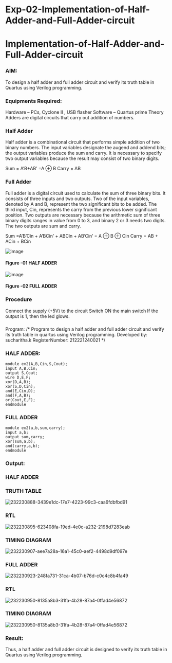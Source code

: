# Exp-02-Implementation-of-Half-Adder-and-Full-Adder-circuit

# Implementation-of-Half-Adder-and-Full-Adder-circuit
### AIM:
To design a half adder and full adder circuit and verify its truth table in Quartus using Verilog programming.

### Equipments Required:
Hardware – PCs, Cyclone II , USB flasher
Software – Quartus prime
Theory
Adders are digital circuits that carry out addition of numbers.

### Half Adder
Half adder is a combinational circuit that performs simple addition of two binary numbers. The input variables designate the augend and addend bits; the output variables produce the sum and carry. It is necessary to specify two output variables because the result may consist of two binary digits.

Sum = A’B+AB’ =A ⊕ B Carry = AB

### Full Adder
Full adder is a digital circuit used to calculate the sum of three binary bits. It consists of three inputs and two outputs. Two of the input variables, denoted by A and B, represent the two significant bits to be added. The third input, Cin, represents the carry from the previous lower significant position. Two outputs are necessary because the arithmetic sum of three binary digits ranges in value from 0 to 3, and binary 2 or 3 needs two digits. The two outputs are sum and carry.

Sum =A’B’Cin + A’BCin’ + ABCin + AB’Cin’ = A ⊕ B ⊕ Cin Carry = AB + ACin + BCin

 ![image](https://user-images.githubusercontent.com/36288975/163552156-a13e5a56-c638-4110-97d9-8896907c8d25.png)

#### Figure -01 HALF ADDER 


![image](https://user-images.githubusercontent.com/36288975/163552057-b3547877-6d07-45b4-b7e0-bcfebfad9e1d.png)

#### Figure -02 FULL ADDER 

### Procedure

Connect the supply (+5V) to the circuit
Switch ON the main switch
If the output is 1, then the led glows.
### 
Program:
/*
Program to design a half adder and full adder circuit and verify its truth table in quartus using Verilog programming.
Developed by: sucharitha.k
RegisterNumber:  212221240021
*/
### HALF ADDER:
~~~
module ex2(A,B,Cin,S,Cout); 
input A,B,Cin;
output S,Cout; 
wire D,E,F;
xor(D,A,B);
xor(S,D,Cin); 
and(E,Cin,D);
and(F,A,B); 
or(Cout,E,F);
endmodule
~~~
### FULL ADDER
~~~
module ex2(a,b,sum,carry);
input a,b;
output sum,carry;
xor(sum,a,b);
and(carry,a,b);
endmodule
~~~
### Output:
### HALF ADDER
### TRUTH TABLE
![232230888-3439e1dc-17e7-4223-99c3-caa6fdbfbd91](https://user-images.githubusercontent.com/94166007/233142013-c80c5910-80d2-4c9a-8d55-21bd9ff1008a.png)

### RTL
![232230895-623408fa-19ed-4e0c-a232-2198d7283eab](https://user-images.githubusercontent.com/94166007/233142056-fc3ba256-32b6-454f-8a2d-a2df898d7357.png)

### TIMING DIAGRAM
![232230907-aee7a28a-16a1-45c0-aef2-4498d9df097e](https://user-images.githubusercontent.com/94166007/233142077-07188412-2089-435d-9c67-a03f94043cd6.png)

### FULL ADDER
![232230923-248fa731-31ca-4b07-b76d-c0c4c8b4fa49](https://user-images.githubusercontent.com/94166007/233142156-b794ba87-9f3b-4947-a72a-4625c8aeebd6.png)

### RTL

![232230950-8135a8b3-31fa-4b28-87a4-0ffad4e56872](https://user-images.githubusercontent.com/94166007/233142305-59c4bf0c-1ad5-481f-83a1-663f4dbadb98.png)

### TIMING DIAGRAM
![232230950-8135a8b3-31fa-4b28-87a4-0ffad4e56872](https://user-images.githubusercontent.com/94166007/233142391-03194506-e424-4895-a35a-580948990a82.png)



### Result:
Thus, a half adder and full adder circuit is designed to verify its truth table in Quartus using Verilog programming.
